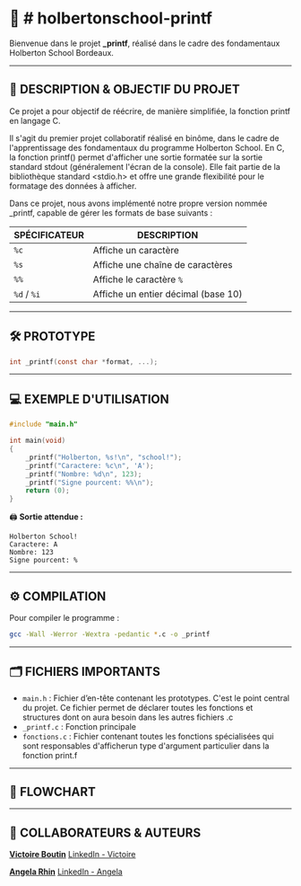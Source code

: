 # 📘 # holbertonschool-printf

Bienvenue dans le projet **_printf**, réalisé dans le cadre des fondamentaux Holberton School Bordeaux.

---

## 🧠 DESCRIPTION & OBJECTIF DU PROJET
Ce projet a pour objectif de réécrire, de manière simplifiée, la fonction printf en langage C.

Il s'agit du premier projet collaboratif réalisé en binôme, dans le cadre de l'apprentissage des fondamentaux du programme Holberton School.
En C, la fonction printf() permet d'afficher une sortie formatée sur la sortie standard stdout (généralement l'écran de la console). Elle fait partie de la bibliothèque standard <stdio.h> et offre une grande flexibilité pour le formatage des données à afficher.

Dans ce projet, nous avons implémenté notre propre version nommée _printf, capable de gérer les formats de base suivants :

| SPÉCIFICATEUR | DESCRIPTION                        |
|---------------|--------------------------------------|
| `%c`          | Affiche un caractère                 |
| `%s`          | Affiche une chaîne de caractères     |
| `%%`          | Affiche le caractère `%`             |
| `%d` / `%i`   | Affiche un entier décimal (base 10)  |

---

## 🛠️ PROTOTYPE

```c
int _printf(const char *format, ...);
```

---

## 💻 EXEMPLE D'UTILISATION

```c
#include "main.h"

int main(void)
{
    _printf("Holberton, %s!\n", "school!");
    _printf("Caractere: %c\n", 'A');
    _printf("Nombre: %d\n", 123);
    _printf("Signe pourcent: %%\n");
    return (0);
}
```

🖨️ **Sortie attendue :**

```
Holberton School!
Caractere: A
Nombre: 123
Signe pourcent: %
```

---

## ⚙️ COMPILATION

Pour compiler le programme :

```bash
gcc -Wall -Werror -Wextra -pedantic *.c -o _printf
```

---

## 🗂️ FICHIERS IMPORTANTS

- `main.h` : Fichier d’en-tête contenant les prototypes. C'est le point central du projet. Ce fichier permet de déclarer toutes les fonctions et structures dont on aura besoin dans les autres fichiers .c
- `_printf.c` : Fonction principale
- `fonctions.c` : Fichier contenant toutes les fonctions spécialisées qui sont responsables d'afficherun type d'argument particulier dans la fonction print.f

---

## 🧩 FLOWCHART

---

## 👥 COLLABORATEURS & AUTEURS

[**Victoire Boutin**](https://github.com/Victoire07)
[LinkedIn - Victoire](https://www.linkedin.com/in/victoire-boutin-207814171/)

[**Angela Rhin**](https://github.com/Sweetyamnesia)
[LinkedIn - Angela](https://www.linkedin.com/in/angela-rhin/)

